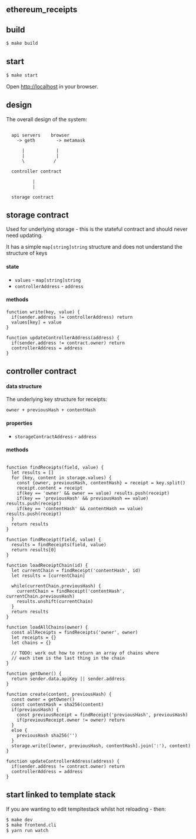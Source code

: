 ## ethereum_receipts

## build

```bash
$ make build
```

## start

```bash
$ make start
```

Open [http://localhost](http://localhost) in your browser.

## design

The overall design of the system:

```

  api servers    browser 
    -> geth        -> metamask

      |            |
      |            |
      \           /

  controller contract

          |
          |

  storage contract
```


## storage contract

Used for underlying storage - this is the stateful contract and should never
need updating.

It has a simple `map[string]string` structure and does not understand the 
structure of keys

#### state

 * `values` - `map[string]string`
 * `controllerAddress` - `address`

#### methods

```
function write(key, value) {
  if(sender.address != controllerAddress) return
  values[key] = value
}

function updateControllerAddress(address) {
  if(sender.address != contract.owner) return
  controllerAddress = address
}
```


## controller contract

#### data structure

The underlying key structure for receipts:

```
owner + previousHash + contentHash
```

#### properties

 * `storageContractAddress` - `address`

#### methods

```

function findReceipts(field, value) {
  let results = []
  for (key, content in storage.values) {
    const {owner, previousHash, contentHash} = receipt = key.split()
    receipt.content = receipt
    if(key == 'owner' && owner == value) results.push(receipt)
    if(key == 'previousHash' && previousHash == value) results.push(receipt)
    if(key == 'contentHash' && contentHash == value) results.push(receipt)
  }
  return results
}

function findReceipt(field, value) {
  results = findReceipts(field, value)
  return results[0]
}

function loadReceiptChain(id) {
  let currentChain = findReceipt('contentHash', id)
  let results = [currentChain]

  while(currentChain.previousHash) {
    currentChain = findReceipt('contentHash', currentChain.previousHash)
    results.unshift(currentChain)
  }
  return results
}

function loadAllChains(owner) {
  const allReceipts = findReceipts('owner', owner)
  let receipts = {}
  let chains = {}

  // TODO: work out how to return an array of chains where
  // each item is the last thing in the chain
}

function getOwner() {
  return sender.data.apiKey || sender.address
}

function create(content, previousHash) {
  const owner = getOwner()
  const contentHash = sha256(content)
  if(previousHash) {
    const previousReceipt = findReceipt('previousHash', previousHash)
    if(previousReceipt.owner != owner) return
  }
  else {
    previousHash sha256('')
  }
  storage.write([owner, previousHash, contentHash].join(':'), content)
}

function updateControllerAddress(address) {
  if(sender.address != contract.owner) return
  controllerAddress = address
}
```

## start linked to template stack

If you are wanting to edit templtestack whilst hot reloading - then:

```bash
$ make dev
$ make frontend.cli
$ yarn run watch
```